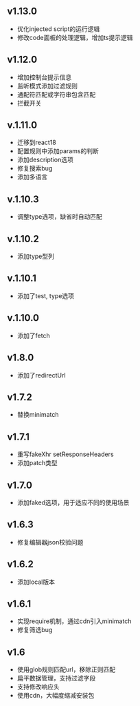 ## v1.13.0
- 优化injected script的运行逻辑
- 修改code面板的处理逻辑，增加ts提示逻辑

## v1.12.0
- 增加控制台提示信息
- 监听模式添加过滤规则
- 通配符匹配或字符串包含匹配
- 拦截开关

## v.1.11.0
- 迁移到react18
- 配置规则中添加params的判断
- 添加description选项
- 修复搜索bug
- 添加多语言

## v.1.10.3
- 调整type选项，缺省时自动匹配

## v.1.10.2
- 添加type型列

## v.1.10.1
- 添加了test, type选项

## v.1.10.0
- 添加了fetch

## v1.8.0
- 添加了redirectUrl

## v1.7.2

- 替换minimatch

## v1.7.1

- 重写fakeXhr setResponseHeaders
- 添加patch类型

## v1.7.0

- 添加faked选项，用于适应不同的使用场景

## v1.6.3

- 修复编辑器json校验问题

## v1.6.2

- 添加local版本

## v1.6.1

- 实现require机制，通过cdn引入minimatch
- 修复筛选bug

## v1.6

- 使用glob规则匹配url，移除正则匹配
- 扁平数据管理，支持过滤字段
- 支持修改响应头
- 使用cdn，大幅度缩减安装包